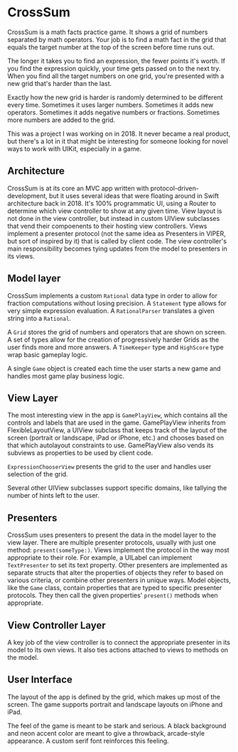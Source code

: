 #  CrossSum

CrossSum is a math facts practice game.  It shows a grid of numbers separated by math operators.  Your job is to find a math fact in the grid that equals the target number at the top of the screen before time runs out. 

The longer it takes you to find an expression, the fewer points it's worth. If you find the expression quickly, your time gets passed on to the next try.  When you find all the target numbers on one grid, you're presented with a new grid that's harder than the last. 

Exactly how the new grid is harder is randomly determined to be different every time. Sometimes it uses larger numbers. Sometimes it adds new operators. Sometimes it adds negative numbers or fractions. Sometimes more numbers are added to the grid.

This was a project I was working on in 2018. It never became a real product, but there's a lot in it that might be interesting for someone looking for novel ways to work with UIKit, especially in a game.

## Architecture

CrossSum is at its core an MVC app written with protocol-driven-development, but it uses several ideas that were floating around in Swift architecture back in 2018.  It's 100% programmatic UI, using a Router to determine which view controller to show at any given time.  View layout is not done in the view controller, but instead in custom UIView subclasses that vend their compoenents to their hosting view controllers.  Views implement a presenter protocol (not the same idea as Presenters in VIPER, but sort of inspired by it) that is called by client code.  The view controller's main responsibility becomes tying updates from the model to presenters in its views.

## Model layer

CrossSum implements a custom `Rational` data type in order to allow for fraction computations without losing precision.  A `Statement` type allows for very simple expression evaluation. A `RationalParser` translates a given string into a `Rational`. 

A `Grid` stores the grid of numbers and operators that are shown on screen. A set of types allow for the creation of progressively harder Grids as the user finds more and more answers. A `TimeKeeper` type and `HighScore` type wrap basic gameplay logic.  

A single `Game` object is created each time the user starts a new game and handles most game play business logic.

## View Layer

The most interesting view in the app is `GamePlayView`, which contains all the controls and labels that are used in the game.  GamePlayView inherits from FlexibleLayoutView, a UIView subclass that keeps track of the layout of the screen (portrait or landscape, iPad or iPhone, etc.) and chooses based on that which autolayout constraints to use. GamePlayView also vends its subviews as properties to be used by client code.

`ExpressionChooserView` presents the grid to the user and handles user selection of the grid.

Several other UIView subclasses support specific domains, like tallying the number of hints left to the user.

## Presenters

CrossSum uses presenters to present the data in the model layer to the view layer.  There are multiple presenter protocols, usually with just one method: `present(someType:)`. Views implement the protocol in the way most appropriate to their role. For example, a UILabel can implement `TextPresenter` to set its text property. Other presenters are implemented as separate structs that alter the properties of objects they refer to based on various criteria, or combine other presenters in unique ways.  Model objects, like the `Game` class, contain properties that are typed to specific presenter protocols. They then call the given properties' `present()` methods when appropriate.


## View Controller Layer
 A key job of the view controller is to connect the appropriate presenter in its model to its own views. It also ties actions attached to views to methods on the model.
 
 
 ## User Interface
 
 The layout of the app is defined by the grid, which makes up most of the screen.  The game supports portrait and landscape layouts on iPhone and iPad.
 
 The feel of the game is meant to be stark and serious.  A black background and neon accent color are meant to give a throwback, arcade-style appearance.  A custom serif font reinforces this feeling. 
 
 
